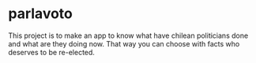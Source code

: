 # parlavoto
This project is to make an app to know what have chilean politicians done and what are they doing now. That way you can choose with facts who deserves to be re-elected.
